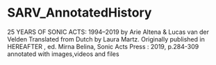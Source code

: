 # SARV_AnnotatedHistory
 25 YEARS OF SONIC ACTS: 1994–2019  by Arie Altena & Lucas van der Velden  Translated from Dutch by Laura Martz.  Originally published in HEREAFTER ,  ed. Mirna Belina, Sonic Acts Press : 2019, p.284-309 annotated with images,videos and files
